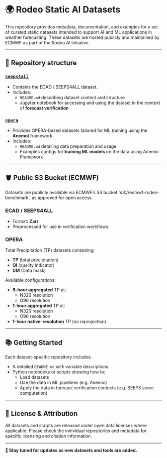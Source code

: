 # 🌍 Rodeo Static AI Datasets

This repository provides metadata, documentation, and examples for a set of curated static datasets intended to support AI and ML applications in weather forecasting. These datasets are hosted publicly and maintained by ECMWF as part of the Rodeo AI initiative.

---

## 📁 Repository structure

### [`seeps4all`](https://github.com/ecmwf/rodeo-ai-static-datasets/tree/main/seeps4all)
- Contains the ECAD / SEEPS4ALL dataset.
- Includes:
  - `README.md` describing dataset content and structure
  - Jupyter notebook for accessing and using the dataset in the context of **forecast verification**

### [`opera`](https://github.com/ecmwf/rodeo-ai-static-datasets/tree/main/opera)
- Provides OPERA-based datasets tailored for ML training using the **Anemoi** framework.
- Includes:
  - `README.md` detailing data preparation and usage
  - Examples configs for **training ML models** on the data using Anemoi Framework

---

## 🪣 Public S3 Bucket (ECMWF)

Datasets are publicly available via ECMWF’s S3 bucket 's3://ecmwf-rodeo-benchmark', as approved for open access.

### ECAD / SEEPS4ALL
- Format: **Zarr**
- Preprocessed for use in verification workflows

### OPERA 
Total Precipitation (TP) datasets containing:
- **TP** (total precipitation)
- **QI** (quality indicator)
- **DM** (Data mask)

Available configurations:
- **6-hour aggregated** TP at:
  - N320 resolution
  - O96 resolution
- **1-hour aggregated** TP at:
  - N320 resolution
  - O96 resolution
- **1-hour native-resolution** TP (no reprojection)

---

## 📚 Getting Started

Each dataset-specific repository includes:
- A detailed `README.md` with variable descriptions
- Python notebooks or scripts showing how to:
  - Load datasets
  - Use the data in ML pipelines (e.g. Anemoi)
  - Apply the data in forecast verification contexts (e.g. SEEPS score computation)

---

## 📌 License & Attribution

All datasets and scripts are released under open data licenses where applicable. Please check the individual repositories and metadata for specific licensing and citation information.

---

**🔗 Stay tuned for updates as new datasets and tools are added.**

